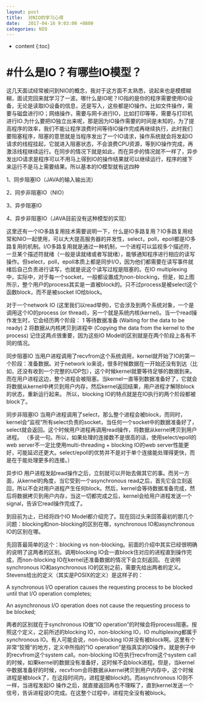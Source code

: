```yaml
---
layout: post
title:  对NIO的学习心得
date:   2017-04-16 9:03:00 +0800
categories: NIO
---
```


* content
{:toc}


#什么是IO？有哪些IO模型？
====================================
这几天面试经常被问到NIO的概念，我对于这方面不太熟悉，说起来也是模模糊糊，面试完回来就学习了一波。哪什么是IO呢？IO指的是你的程序需要使用IO设备，无论是读取IO设备的信息，还是写入，这些都是IO操作。比如文件操作，需要与磁盘进行IO；网络操作，需要与网卡进行IO，比如打印等等，需要与打印机进行IO.为什么要把IO独立出来呢，那是因为IO操作需要的时间是未知的，为了提高程序的效率，我们不能让程序浪费时间等待IO操作完成再继续执行，此时我们要阻塞程序，阻塞的意思就是当程序发出了一个IO请求，操作系统就会将发起IO请求的线程挂起，它就进入阻塞状态，不会浪费CPU资源，等到IO操作完成，再激活线程继续运行。在同步的情况下就是如此，而在异步的情况就不一样了，异步发出IO请求是程序可以不用马上得到IO的操作结果就可以继续运行，程序的接下来运行不是马上需要结果。所以基本的IO模型就有这四种

1、同步阻塞IO（JAVA的输入输出流）

2、同步非阻塞IO（NIO）

3、异步阻塞IO

4、异步非阻塞IO（JAVA目前没有这种模型的实现）

这里还有一个IO多路复用技术需要说明一下，什么是IO多路复用？IO多路复用经常和NIO一起使用，可以大大提高服务器的并发性，select，poll，epoll都是IO多路复用的机制。I/O多路复用就是通过一种机制，一个进程可以监视多个描述符，一旦某个描述符就绪（一般是读就绪或者写就绪），能够通知程序进行相应的读写操作。但select，poll，epoll本质上都是同步I/O，因为他们都需要在读写事件就绪后自己负责进行读写，也就是说这个读写过程是阻塞的。在IO multiplexing 中，实际中，对于每一个socket，一般都设置成为non-blocking，但是，如上图所示，整个用户的process其实是一直被block的。只不过process是被select这个函数block，而不是被socket IO给block。


对于一个network IO (这里我们以read举例)，它会涉及到两个系统对象，一个是调用这个IO的process (or thread)，另一个就是系统内核(kernel)。当一个read操作发生时，它会经历两个阶段：
1 等待数据准备 (Waiting for the data to be ready)
2 将数据从内核拷贝到进程中 (Copying the data from the kernel to the process)
记住这两点很重要，因为这些IO Model的区别就是在两个阶段上各有不同的情况。


同步阻塞IO
当用户进程调用了recvfrom这个系统调用，kernel就开始了IO的第一个阶段：准备数据。对于network io来说，很多时候数据在一开始还没有到达（比如，还没有收到一个完整的UDP包），这个时候kernel就要等待足够的数据到来。而在用户进程这边，整个进程会被阻塞。当kernel一直等到数据准备好了，它就会将数据从kernel中拷贝到用户内存，然后kernel返回结果，用户进程才解除block的状态，重新运行起来。
所以，blocking IO的特点就是在IO执行的两个阶段都被block了。


同步非阻塞IO
当用户进程调用了select，那么整个进程会被block，而同时，kernel会“监视”所有select负责的socket，当任何一个socket中的数据准备好了，select就会返回。这个时候用户进程再调用read操作，将数据从kernel拷贝到用户进程。
（多说一句。所以，如果处理的连接数不是很高的话，使用select/epoll的web server不一定比使用multi-threading + blocking IO的web server性能更好，可能延迟还更大。select/epoll的优势并不是对于单个连接能处理得更快，而是在于能处理更多的连接。）

 
异步IO
用户进程发起read操作之后，立刻就可以开始去做其它的事。而另一方面，从kernel的角度，当它受到一个asynchronous read之后，首先它会立刻返回，所以不会对用户进程产生任何block。然后，kernel会等待数据准备完成，然后将数据拷贝到用户内存，当这一切都完成之后，kernel会给用户进程发送一个signal，告诉它read操作完成了。


到目前为止，已经将四个IO Model都介绍完了。现在回过头来回答最初的那几个问题：blocking和non-blocking的区别在哪，synchronous IO和asynchronous IO的区别在哪。
 
先回答最简单的这个：blocking vs non-blocking。前面的介绍中其实已经很明确的说明了这两者的区别。调用blocking IO会一直block住对应的进程直到操作完成，而non-blocking IO在kernel还准备数据的情况下会立刻返回。
在说明synchronous IO和asynchronous IO的区别之前，需要先给出两者的定义。Stevens给出的定义（其实是POSIX的定义）是这样子的：


A synchronous I/O operation causes the requesting process to be blocked until that I/O operation completes;

An asynchronous I/O operation does not cause the requesting process to be blocked;

两者的区别就在于synchronous IO做”IO operation”的时候会将process阻塞。按照这个定义，之前所述的blocking IO，non-blocking IO，IO multiplexing都属于synchronous IO。有人可能会说，non-blocking IO并没有被block啊。这里有个非常“狡猾”的地方，定义中所指的”IO operation”是指真实的IO操作，就是例子中的recvfrom这个system call。non-blocking IO在执行recvfrom这个system call的时候，如果kernel的数据没有准备好，这时候不会block进程。但是，当kernel中数据准备好的时候，recvfrom会将数据从kernel拷贝到用户内存中，这个时候进程是被block了，在这段时间内，进程是被block的。而asynchronous IO则不一样，当进程发起IO 操作之后，就直接返回再也不理睬了，直到kernel发送一个信号，告诉进程说IO完成。在这整个过程中，进程完全没有被block。